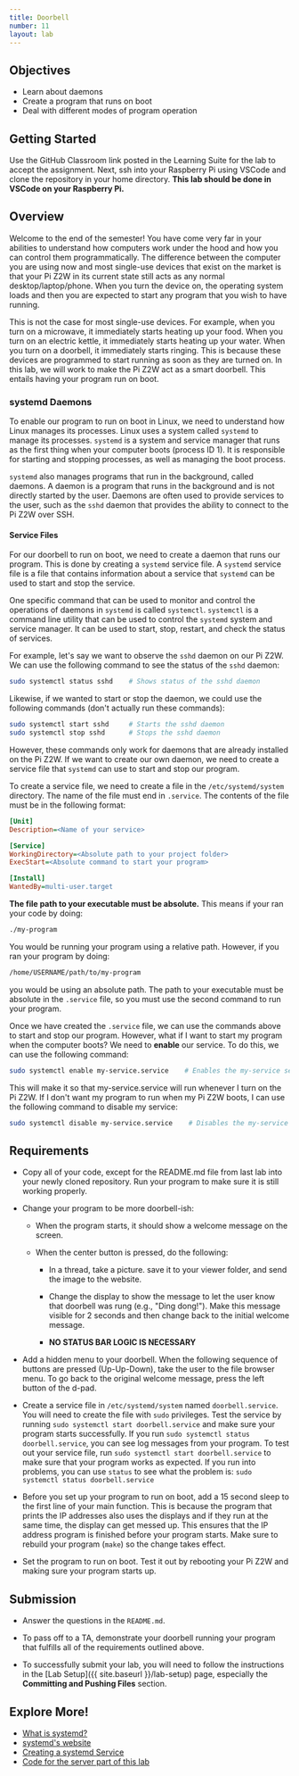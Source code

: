 ```yaml
---
title: Doorbell
number: 11
layout: lab
---
```


## Objectives

- Learn about daemons
- Create a program that runs on boot
- Deal with different modes of program operation

## Getting Started

Use the GitHub Classroom link posted in the Learning Suite for the lab to accept the assignment. Next, ssh into your Raspberry Pi using VSCode and clone the repository in your home directory. **This lab should be done in VSCode on your Raspberry Pi.**

## Overview
Welcome to the end of the semester! You have come very far in your abilities to understand how computers work under the hood and how you can control them programmatically. The difference between the computer you are using now and most single-use devices that exist on the market is that your Pi Z2W in its current state still acts as any normal desktop/laptop/phone. When you turn the device on, the operating system loads and then you are expected to start any program that you wish to have running. 

This is not the case for most single-use devices. For example, when you turn on a microwave, it immediately starts heating up your food. When you turn on an electric kettle, it immediately starts heating up your water. When you turn on a doorbell, it immediately starts ringing. This is because these devices are programmed to start running as soon as they are turned on. In this lab, we will work to make the Pi Z2W act as a smart doorbell. This entails having your program run on boot.

### systemd Daemons
To enable our program to run on boot in Linux, we need to understand how Linux manages its processes. Linux uses a system called `systemd` to manage its processes. `systemd` is a system and service manager that runs as the first thing when your computer boots (process ID 1). It is responsible for starting and stopping processes, as well as managing the boot process. 

`systemd` also manages programs that run in the background, called daemons. A daemon is a program that runs in the background and is not directly started by the user. Daemons are often used to provide services to the user, such as the `sshd` daemon that provides the ability to connect to the Pi Z2W over SSH.

#### Service Files
For our doorbell to run on boot, we need to create a daemon that runs our program. This is done by creating a `systemd` service file. A `systemd` service file is a file that contains information about a service that `systemd` can be used to start and stop the service.

One specific command that can be used to monitor and control the operations of daemons in `systemd` is called `systemctl`. `systemctl` is a command line utility that can be used to control the `systemd` system and service manager. It can be used to start, stop, restart, and check the status of services.

For example, let's say we want to observe the `sshd` daemon on our Pi Z2W. We can use the following command to see the status of the `sshd` daemon:

```bash
sudo systemctl status sshd    # Shows status of the sshd daemon
```

Likewise, if we wanted to start or stop the daemon, we could use the following commands (don't actually run these commands):

```bash
sudo systemctl start sshd     # Starts the sshd daemon
sudo systemctl stop sshd      # Stops the sshd daemon
```

However, these commands only work for daemons that are already installed on the Pi Z2W. If we want to create our own daemon, we need to create a service file that `systemd` can use to start and stop our program.

To create a service file, we need to create a file in the `/etc/systemd/system` directory. The name of the file must end in `.service`. The contents of the file must be in the following format:

```ini
[Unit]
Description=<Name of your service>

[Service]
WorkingDirectory=<Absolute path to your project folder>
ExecStart=<Absolute command to start your program>

[Install]
WantedBy=multi-user.target
```

**The file path to your executable must be absolute.** This means if your ran your code by doing:

```bash
./my-program
```

You would be running your program using a relative path. However, if you ran your program by doing:

```bash
/home/USERNAME/path/to/my-program
```

you would be using an absolute path. The path to your executable must be absolute in the `.service` file, so you must use the second command to run your program.

Once we have created the `.service` file, we can use the commands above to start and stop our program. However, what if I want to start my program when the computer boots? We need to **enable** our service. To do this, we can use the following command:

```bash
sudo systemctl enable my-service.service    # Enables the my-service service
```

This will make it so that my-service.service will run whenever I turn on the Pi Z2W. If I don't want my program to run when my Pi Z2W boots, I can use the following command to disable my service:

```bash
sudo systemctl disable my-service.service    # Disables the my-service service
```

## Requirements
- Copy all of your code, except for the README.md file from last lab into your newly cloned repository. Run your program to make sure it is still working properly.

- Change your program to be more doorbell-ish:

    - When the program starts, it should show a welcome message on the screen.

    - When the center button is pressed, do the following:

        - In a thread, take a picture. save it to your viewer folder, and send the image to the website.

        - Change the display to show the message to let the user know that doorbell was rung (e.g., "Ding dong!"). Make this message visible for 2 seconds and then change back to the initial welcome message.

        - **NO STATUS BAR LOGIC IS NECESSARY**

- Add a hidden menu to your doorbell. When the following sequence of buttons are pressed (Up-Up-Down), take the user to the file browser menu. To go back to the original welcome message, press the left button of the d-pad.

- Create a service file in `/etc/systemd/system` named `doorbell.service`. You will need to create the file with `sudo` privileges. Test the service by running `sudo systemctl start doorbell.service` and make sure your program starts successfully. If you run `sudo systemctl status doorbell.service`, you can see log messages from your program. To test out your service file, run `sudo systemctl start doorbell.service` to make sure that your program works as expected. If you run into problems, you can use `status` to see what the problem is: `sudo systemctl status doorbell.service`

- Before you set up your program to run on boot, add a 15 second sleep to the first line of your main function. This is because the program that prints the IP addresses also uses the displays and if they run at the same time, the display can get messed up. This ensures that the IP address program is finished before your program starts. Make sure to rebuild your program (`make`) so the change takes effect.

- Set the program to run on boot. Test it out by rebooting your Pi Z2W and making sure your program starts up.


## Submission

- Answer the questions in the `README.md`.

- To pass off to a TA, demonstrate your doorbell running your program that fulfills all of the requirements outlined above.

- To successfully submit your lab, you will need to follow the instructions in the [Lab Setup]({{ site.baseurl }}/lab-setup) page, especially the **Committing and Pushing Files** section.


## Explore More!

- [What is systemd?](https://en.wikipedia.org/wiki/Systemd)
- [systemd's website](https://systemd.io/)
- [Creating a systemd Service](https://medium.com/@benmorel/creating-a-linux-service-with-systemd-611b5c8b91d6)
- [Code for the server part of this lab](https://github.com/byu-ecen-224-classroom/client_server)

